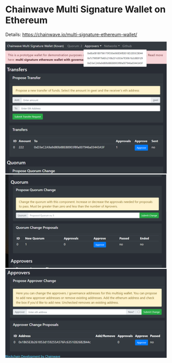 # Chainwave Multi Signature Wallet on Ethereum

Details: https://chainwave.io/multi-signature-ethereum-wallet/



![](multi-sig-1.png)
![](multi-sig-2.png)
![](multi-sig-3.png)